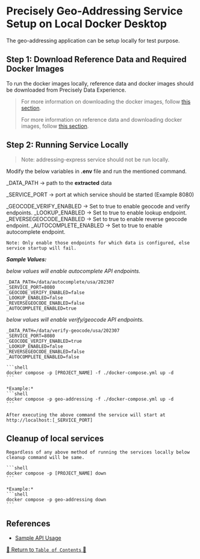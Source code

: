# Precisely Geo-Addressing Service Setup on Local Docker Desktop

The geo-addressing application can be setup locally for test purpose.

## Step 1: Download Reference Data and Required Docker Images

To run the docker images locally, reference data and docker images should be downloaded from Precisely Data Experience.
> For more information on downloading the docker images, follow [this section](../scripts/eks/images-to-ecr-uploader/README.md#download-and-upload-docker-images-to-ecr).
> 
> For more information on reference data and downloading docker images, follow [this section](../docs/ReferenceData.md).
>

## Step 2: Running Service Locally

> Note: addressing-express service should not be run locally.

Modify the below variables in ****.env**** file and run the mentioned command.

_DATA_PATH -> path to the **extracted** data

_SERVICE_PORT -> port at which service should be started (Example 8080)


_GEOCODE_VERIFY_ENABLED -> Set to true to enable geocode and verify endpoints.
_LOOKUP_ENABLED -> Set to true to enable lookup endpoint.
_REVERSEGEOCODE_ENABLED -> Set to true to enable reverse geocode endpoint.
_AUTOCOMPLETE_ENABLED -> Set to true to enable autocomplete endpoint.

```Note: Only enable those endpoints for which data is configured, else service startup will fail.```

***Sample Values:***

*below values will enable autocomplete API endpoints.*

 ```shell
 _DATA_PATH=/data/autocomplete/usa/202307
 _SERVICE_PORT=8080
 _GEOCODE_VERIFY_ENABLED=false
 _LOOKUP_ENABLED=false
 _REVERSEGEOCODE_ENABLED=false
 _AUTOCOMPLETE_ENABLED=true
 ```

*below values will enable verify/geocode API endpoints.*

 ```shell
 _DATA_PATH=/data/verify-geocode/usa/202307
 _SERVICE_PORT=8080
 _GEOCODE_VERIFY_ENABLED=true
 _LOOKUP_ENABLED=false
 _REVERSEGEOCODE_ENABLED=false
 _AUTOCOMPLETE_ENABLED=false
 ```

    ```shell
    docker compose -p [PROJECT_NAME] -f ./docker-compose.yml up -d
    ```

    *Example:*
    ```shell
    docker compose -p geo-addressing -f ./docker-compose.yml up -d
    ```

    After executing the above command the service will start at http://localhost:[_SERVICE_PORT]

## Cleanup of local services

    Regardless of any above method of running the services locally below cleanup command will be same.

    ```shell
    docker compose -p [PROJECT_NAME] down
    ```

    *Example:*
    ```shell
    docker compose -p geo-addressing down
    ```

## References

- [Sample API Usage](../charts/component-charts/geo-addressing-generic/README.md#geo-addressing-service-api-usage)

[🔗 Return to `Table of Contents` 🔗](../README.md#setup)